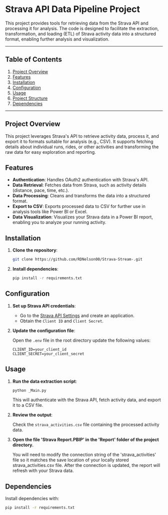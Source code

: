 # Strava API Data Pipeline Project

This project provides tools for retrieving data from the Strava API and processing it for analysis. The code is designed to facilitate the extraction, transformation, and loading (ETL) of Strava activity data into a structured format, enabling further analysis and visualization.

---

## Table of Contents

1. [Project Overview](#project-overview)
2. [Features](#features)
3. [Installation](#installation)
4. [Configuration](#configuration)
5. [Usage](#usage)
6. [Project Structure](#project-structure)
7. [Dependencies](#dependencies)
   

---

## Project Overview

This project leverages Strava's API to retrieve activity data, process it, and export it to formats suitable for analysis (e.g., CSV). It supports fetching details about individual runs, rides, or other activities and transforming the raw data for easy exploration and reporting.

## Features

- **Authentication**: Handles OAuth2 authentication with Strava's API.
- **Data Retrieval**: Fetches data from Strava, such as activity details (distance, pace, time, etc.).
- **Data Processing**: Cleans and transforms the data into a structured format.
- **Export to CSV**: Exports processed data to CSV for further use in analysis tools like Power BI or Excel.
- **Data Visualization**: Visualizes your Strava data in a Power BI report, enabling you to analyze your running activity.

## Installation

1. **Clone the repository**:

   ```bash
   git clone https://github.com/RDNelson00/Strava-Stream-.git

   ```


2. **Install dependencies**:

   ```bash
   pip install -r requirements.txt
   ```

## Configuration

1. **Set up Strava API credentials**:

   - Go to the [Strava API Settings](https://www.strava.com/settings/api) and create an application.
   - Obtain the `Client ID` and `Client Secret`.

2. **Update the configuration file**:

   Open the `.env` file in the root directory update the following values:

   ```env
   CLIENT_ID=your_client_id
   CLIENT_SECRET=your_client_secret
   ```

## Usage

1. **Run the data extraction script**:

   ```bash
   python _Main.py
   ```

   This will authenticate with the Strava API, fetch activity data, and export it to a CSV file.

2. **Review the output**:

   Check the `strava_activities.csv` file containing the processed activity data.

3. **Open the file 'Strava Report.PBIP' in the 'Report' folder of the project directory.**

   You will need to modify the connection string of the 'strava_activities' file so it matches the save location of your locally stored strava_activities.csv file.
   After the connection is updated, the report will refresh with your Strava data. 


## Dependencies


Install dependencies with:

```bash
pip install -r requirements.txt
```

